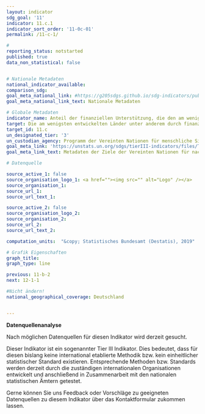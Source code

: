 ```yaml
---
layout: indicator
sdg_goal: '11'
indicator: 11.c.1
indicator_sort_order: '11-0c-01'
permalink: /11-c-1/

#
reporting_status: notstarted
published: true
data_non_statistical: false


# Nationale Metadaten
national_indicator_available:
comparison_sdg:
goal_meta_national_link: #https://g205sdgs.github.io/sdg-indicators/public/MetaDe/11.c.1.pdf
goal_meta_national_link_text: Nationale Metadaten

# Globale Metadaten
indicator_name: Anteil der finanziellen Unterstützung, die den am wenigsten entwickelten Ländern für den Umbau zu und Neubau von nachhaltigen, widerstandsfähigen und ressourceneffizienten Gebäuden unter Verwendung lokaler Materialien bereitgestellt wird
target: Die am wenigsten entwickelten Länder unter anderem durch finanzielle und technische Hilfe beim Bau nachhaltiger und widerstandsfähiger Gebäude unter Nutzung einheimischer Materialien unterstützen
target_id: 11.c
un_designated_tier: '3'
un_custodian_agency: Programm der Vereinten Nationen für menschliche Siedlungen (UN-Habitat)
goal_meta_link: 'https://unstats.un.org/sdgs/tierIII-indicators/files/Tier3-11-c-01.pdf'
goal_meta_link_text: Metadaten der Ziele der Vereinten Nationen für nachhaltige Entwicklung

# Datenquelle

source_active_1: false
source_organisation_logo_1: <a href=""><img src="" alt="Logo" /></a>
source_organisation_1:
source_url_1:
source_url_text_1:

source_active_2: false
source_organisation_logo_2:
source_organisation_2:
source_url_2:
source_url_text_2:

computation_units:  "&copy; Statistisches Bundesamt (Destatis), 2019"

# Grafik Eigenschaften
graph_title:
graph_type: line

previous: 11-b-2
next: 12-1-1

#Nicht ändern!
national_geographical_coverage: Deutschland


---
```

**Datenquellenanalyse**

Nach möglichen Datenquellen für diesen Indikator wird derzeit gesucht.

Dieser Indikator ist ein sogenannter Tier III Indikator. Dies bedeutet, dass für diesen bislang keine international etablierte Methodik bzw. kein einheitlicher statistischer Standard existieren. Entsprechende Methoden bzw. Standards werden derzeit durch die zuständigen internationalen Organisationen entwickelt und anschließend in Zusammenarbeit mit den nationalen statistischen Ämtern getestet.

Gerne können Sie uns Feedback oder Vorschläge zu geeigneten Datenquellen zu diesem Indikator über das Kontaktformular zukommen lassen.
